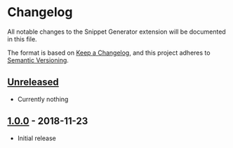 # Changelog
All notable changes to the Snippet Generator extension will be documented in this file.

The format is based on [Keep a Changelog](https://keepachangelog.com/en/1.0.0/),
and this project adheres to [Semantic Versioning](https://semver.org/spec/v2.0.0.html).

## [Unreleased]
- Currently nothing

## [1.0.0] - 2018-11-23
- Initial release

[Unreleased]: https://github.com/654wak654/snippet-generator/compare/v1.0.0...HEAD
[1.0.0]: https://github.com/654wak654/snippet-generator/compare/...v1.0.0

